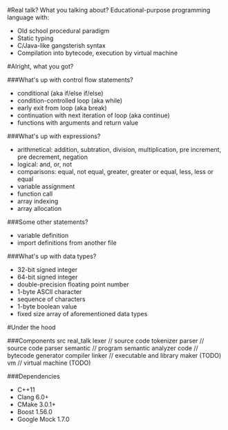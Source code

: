 #Real talk? What you talking about?
Educational-purpose programming language with:
- Old school procedural paradigm
- Static typing
- C/Java-like gangsterish syntax
- Compilation into bytecode, execution by virtual machine

#Alright, what you got?

###What's up with control flow statements?
- conditional (aka if/else if/else)
- condition-controlled loop (aka while)
- early exit from loop (aka break)
- continuation with next iteration of loop (aka continue)
- functions with arguments and return value

###What's up with expressions?
- arithmetical: addition, subtration, division, multiplication, pre increment, pre decrement, negation
- logical: and, or, not
- comparisons: equal, not equal, greater, greater or equal, less, less or equal
- variable assignment
- function call
- array indexing
- array allocation

###Some other statements?
- variable definition
- import definitions from another file

###What's up with data types?
- 32-bit signed integer
- 64-bit signed integer
- double-precision floating point number
- 1-byte ASCII character
- sequence of characters
- 1-byte boolean value
- fixed size array of aforementioned data types

#Under the hood

###Components
    src
        real_talk
            lexer // source code tokenizer
            parser // source code parser
            semantic // program semantic analyzer
            code // bytecode generator
            compiler
            linker // executable and library maker (TODO)
            vm // virtual machine (TODO)

###Dependencies
- C++11
- Clang 6.0+
- CMake 3.0.1+
- Boost 1.56.0
- Google Mock 1.7.0
